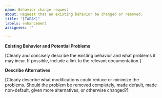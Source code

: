 ```yaml
---
name: Behavior change request
about: Request that an existing behavior be changed or removed.
title: "[TWEAK]"
labels: enhancement
assignees: ''

---
```


<!--

Please provide as much information as possible to help us address your concern. When completed, please remove an empty sections.

Thank you!

-->

**Existing Behavior and Potential Problems**

[Clearly and concisely describe the existing behavior and what problems it may incur. If possible, include a link to the relevant documentation.]

**Describe Alternatives**

[Clearly describe what modifications could reduce or minimize the problems. Should the problem be removed completely, made default, made non-default, given more alternatives, or otherwise changed?]

